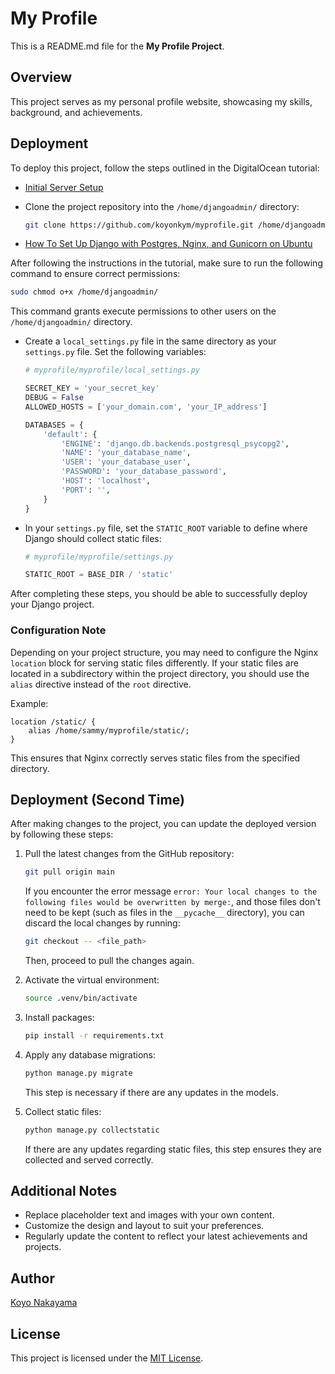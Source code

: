 # My Profile

This is a README.md file for the **My Profile Project**.

## Overview

This project serves as my personal profile website, showcasing my skills, background, and achievements.

## Deployment

To deploy this project, follow the steps outlined in the DigitalOcean tutorial:
- [Initial Server Setup](https://www.digitalocean.com/community/tutorial-collections/initial-server-setup)

- Clone the project repository into the `/home/djangoadmin/` directory:

    ```bash
    git clone https://github.com/koyonkym/myprofile.git /home/djangoadmin/
    ```

- [How To Set Up Django with Postgres, Nginx, and Gunicorn on Ubuntu](https://www.digitalocean.com/community/tutorials/how-to-set-up-django-with-postgres-nginx-and-gunicorn-on-ubuntu)

After following the instructions in the tutorial, make sure to run the following command to ensure correct permissions:

```bash
sudo chmod o+x /home/djangoadmin/
```

This command grants execute permissions to other users on the `/home/djangoadmin/` directory.

- Create a `local_settings.py` file in the same directory as your `settings.py` file. Set the following variables:

    ```python
    # myprofile/myprofile/local_settings.py

    SECRET_KEY = 'your_secret_key'
    DEBUG = False
    ALLOWED_HOSTS = ['your_domain.com', 'your_IP_address']

    DATABASES = {
        'default': {
            'ENGINE': 'django.db.backends.postgresql_psycopg2',
            'NAME': 'your_database_name',
            'USER': 'your_database_user',
            'PASSWORD': 'your_database_password',
            'HOST': 'localhost',
            'PORT': '',
        }
    }
    ```

- In your `settings.py` file, set the `STATIC_ROOT` variable to define where Django should collect static files:

    ```python
    # myprofile/myprofile/settings.py

    STATIC_ROOT = BASE_DIR / 'static'
    ```

After completing these steps, you should be able to successfully deploy your Django project.

### Configuration Note

Depending on your project structure, you may need to configure the Nginx `location` block for serving static files differently. If your static files are located in a subdirectory within the project directory, you should use the `alias` directive instead of the `root` directive.

Example:

```nginx
location /static/ {
    alias /home/sammy/myprofile/static/;
}
```

This ensures that Nginx correctly serves static files from the specified directory.

## Deployment (Second Time)

After making changes to the project, you can update the deployed version by following these steps:

1. Pull the latest changes from the GitHub repository:

    ```bash
    git pull origin main
    ```

    If you encounter the error message `error: Your local changes to the following files would be overwritten by merge:`, and those files don't need to be kept (such as files in the `__pycache__` directory), you can discard the local changes by running:

    ```bash
    git checkout -- <file_path>
    ```

    Then, proceed to pull the changes again.

2. Activate the virtual environment:

    ```bash
    source .venv/bin/activate
    ```

3. Install packages:

    ```bash
    pip install -r requirements.txt
    ```

4. Apply any database migrations:

    ```bash
    python manage.py migrate
    ```

    This step is necessary if there are any updates in the models.

5. Collect static files:

    ```bash
    python manage.py collectstatic
    ```

    If there are any updates regarding static files, this step ensures they are collected and served correctly.

## Additional Notes

- Replace placeholder text and images with your own content.
- Customize the design and layout to suit your preferences.
- Regularly update the content to reflect your latest achievements and projects.

## Author

[Koyo Nakayama](https://github.com/koyonkym)

## License

This project is licensed under the [MIT License](LICENSE).